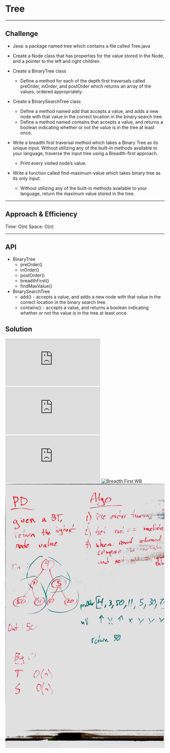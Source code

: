 # Tree
<!-- Short summary or background information -->
***
## Challenge
* Java: a package named tree which contains a file called Tree.java
* Create a Node class that has properties for the value stored in the Node, and a pointer to the left and right children.
* Create a BinaryTree class
    * Define a method for each of the depth first traversals called preOrder, inOrder, and postOrder which returns an array of the values, ordered appropriately.
* Create a BinarySearchTree class
    * Define a method named add that accepts a value, and adds a new node with that value in the correct location in the binary search tree.
    * Define a method named contains that accepts a value, and returns a boolean indicating whether or not the value is in the tree at least once.

* Write a breadth first traversal method which takes a Binary Tree as its unique input. Without utilizing any of the built-in methods available to your language, traverse the input tree using a Breadth-first approach.
    * Print every visited node’s value.
    
* Write a function called find-maximum-value which takes binary tree as its only input. 
    * Without utilizing any of the built-in methods available to your language, return the maximum value stored in the tree.
    
***   
## Approach & Efficiency
Time: O(n)
Space: O(n)
***
## API
* BinaryTree
    * preOrder()
    * inOrder()
    * postOrder()
    * breadthFirst()
    * findMaxValue()
* BinarySearchTree
    * add() - accepts a value, and adds a new node with that value in the correct location in the binary search tree.
    * contains() - accepts a value, and returns a boolean indicating whether or not the value is in the tree at least once.

## Solution
![Binary Tree Code](https://github.com/KKetter/CodeChallenge-Repo/blob/Tree/DSA%20401%20JAVA/src/main/java/tree/BinaryTree.java)
![Binary Search Tree Code](https://github.com/KKetter/CodeChallenge-Repo/blob/Tree/DSA%20401%20JAVA/src/main/java/tree/BinarySearchTree.java)
![Breadth First](https://github.com/KKetter/CodeChallenge-Repo/blob/Tree/DSA%20401%20JAVA/src/main/java/tree/BinaryTree.java)
![Breadth First WB](https://github.com/KKetter/CodeChallenge-Repo/blob/MultiBracketValidation/assets/breadthFirst1.JPG)
![Max Value WB](https://github.com/KKetter/CodeChallenge-Repo/blob/MultiBracketValidation/assets/maxValue1.JPG)